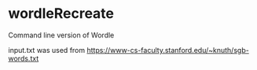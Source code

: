 # wordleRecreate
Command line version of Wordle

input.txt was used from https://www-cs-faculty.stanford.edu/~knuth/sgb-words.txt
